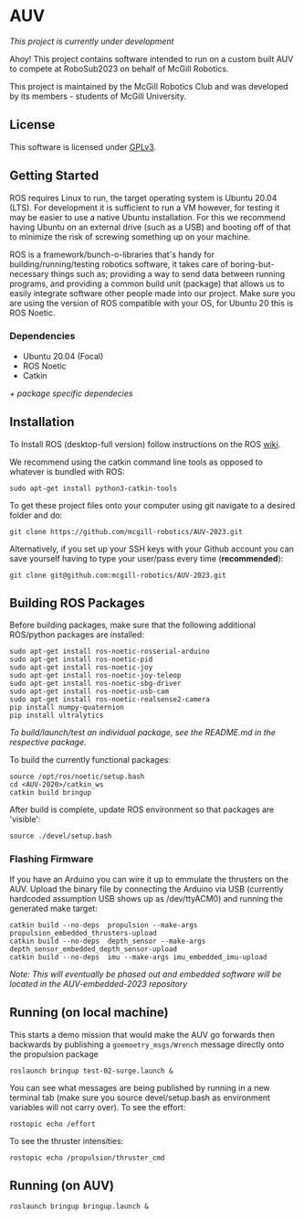 # AUV

*This project is currently under development*

Ahoy! This project contains software intended to run on a custom built AUV to compete at RoboSub2023 on behalf of McGill Robotics.

This project is maintained by the McGill Robotics Club and was developed by its members - students of McGill University. 


## License

This software is licensed under [GPLv3](LICENSE).


## Getting Started

ROS requires Linux to run, the target operating system is Ubuntu 20.04 (LTS). For development it is sufficient to run a VM however, 
for testing it may be easier to use a native Ubuntu installation. For this we recommend having Ubuntu on an external drive (such as a USB) 
and booting off of that to minimize the risk of screwing something up on your machine. 

ROS is a framework/bunch-o-libraries that's handy for building/running/testing robotics software, it takes care of boring-but-necessary 
things such as; providing a way to send data between running programs, and providing a common build unit (package) that allows us to 
easily integrate software other people made into our project. Make sure you are using the version of ROS compatible with your OS, for 
Ubuntu 20 this is ROS Noetic.


### Dependencies

- Ubuntu 20.04 (Focal)
- ROS Noetic
- Catkin

*+ package specific dependecies*


## Installation 

To Install ROS (desktop-full version) follow instructions on the ROS [wiki](http://wiki.ros.org/noetic/Installation/Ubuntu).

We recommend using the catkin command line tools as opposed to whatever is bundled with ROS:

    sudo apt-get install python3-catkin-tools

To get these project files onto your computer using git navigate to a desired folder and do:

    git clone https://github.com/mcgill-robotics/AUV-2023.git
  
Alternatively, if you set up your SSH keys with your Github account you can save yourself having to type your user/pass every 
time (**recommended**):

    git clone git@github.com:mcgill-robotics/AUV-2023.git


## Building ROS Packages

Before building packages, make sure that the following additional ROS/python packages are installed:

	sudo apt-get install ros-noetic-rosserial-arduino
	sudo apt-get install ros-noetic-pid
	sudo apt-get install ros-noetic-joy
	sudo apt-get install ros-noetic-joy-teleop
	sudo apt-get install ros-noetic-sbg-driver
	sudo apt-get install ros-noetic-usb-cam
	sudo apt-get install ros-noetic-realsense2-camera
	pip install numpy-quaternion
	pip install ultralytics

*To build/launch/test an individual package, see the README.md in the respective package.*

To build the currently functional packages:

	source /opt/ros/noetic/setup.bash
	cd <AUV-2020>/catkin_ws
	catkin build bringup

After build is complete, update ROS environment so that packages are 'visible':

	source ./devel/setup.bash
  
  
### Flashing Firmware

If you have an Arduino you can wire it up to emmulate the thrusters on the AUV. Upload the 
binary file by connecting the Arduino via USB (currently hardcoded assumption USB shows up as /dev/ttyACM0) and running 
the generated make target:

    catkin build --no-deps  propulsion --make-args propulsion_embedded_thrusters-upload
    catkin build --no-deps  depth_sensor --make-args depth_sensor_embedded_depth_sensor-upload
    catkin build --no-deps  imu --make-args imu_embedded_imu-upload
    
_Note: This will eventually be phased out and embedded software will be located in the AUV-embedded-2023 repository_


## Running (on local machine)

This starts a demo mission that would make the AUV go forwards then backwards by publishing a `goemoetry_msgs/Wrench` message directly onto the propulsion package

    roslaunch bringup test-02-surge.launch &
    
You can see what messages are being published by running in a new terminal tab (make sure you source devel/setup.bash as environment variables will not carry over).
To see the effort:

    rostopic echo /effort
    
To see the thruster intensities:

    rostopic echo /propulsion/thruster_cmd


## Running (on AUV)
 
    roslaunch bringup bringup.launch & 
